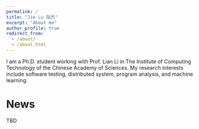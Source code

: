 ```yaml
---
permalink: /
title: "Jie Lu 陆杰"
excerpt: "About me"
author_profile: true
redirect_from: 
  - /about/
  - /about.html
---
```


I am a Ph.D. student working with Prof. Lian Li in  The Institute of Computing Technology of the Chinese Academy of Sciences. My research interests include software testing, distributed system, program analysis, and machine learning.

News
======
TBD
